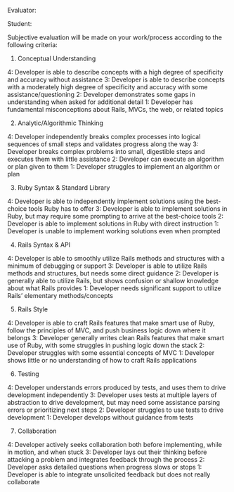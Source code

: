 Evaluator:

Student:

Subjective evaluation will be made on your work/process according to the following criteria:

1. Conceptual Understanding

4: Developer is able to describe concepts with a high degree of specificity and accuracy without assistance
3: Developer is able to describe concepts with a moderately high degree of specificity and accuracy with some assistance/questioning
2: Developer demonstrates some gaps in understanding when asked for additional detail
1: Developer has fundamental misconceptions about Rails, MVCs, the web, or related topics

2. Analytic/Algorithmic Thinking

4: Developer independently breaks complex processes into logical sequences of small steps and validates progress along the way
3: Developer breaks complex problems into small, digestible steps and executes them with little assistance
2: Developer can execute an algorithm or plan given to them
1: Developer struggles to implement an algorithm or plan

3. Ruby Syntax & Standard Library

4: Developer is able to independently implement solutions using the best-choice tools Ruby has to offer
3: Developer is able to implement solutions in Ruby, but may require some prompting to arrive at the best-choice tools
2: Developer is able to implement solutions in Ruby with direct instruction
1: Developer is unable to implement working solutions even when prompted

4. Rails Syntax & API

4: Developer is able to smoothly utilize Rails methods and structures with a minimum of debugging or support
3: Developer is able to utilize Rails methods and structures, but needs some direct guidance
2: Developer is generally able to utilize Rails, but shows confusion or shallow knowledge about what Rails provides
1: Developer needs significant support to utilize Rails’ elementary methods/concepts

5. Rails Style

4: Developer is able to craft Rails features that make smart use of Ruby, follow the principles of MVC, and push business logic down where it belongs
3: Developer generally writes clean Rails features that make smart use of Ruby, with some struggles in pushing logic down the stack
2: Developer struggles with some essential concepts of MVC
1: Developer shows little or no understanding of how to craft Rails applications

6. Testing

4: Developer understands errors produced by tests, and uses them to drive development independently
3: Developer uses tests at multiple layers of abstraction to drive development, but may need some assistance parsing errors or prioritizing next steps
2: Developer struggles to use tests to drive development
1: Developer develops without guidance from tests

7. Collaboration

4: Developer actively seeks collaboration both before implementing, while in motion, and when stuck
3: Developer lays out their thinking before attacking a problem and integrates feedback through the process
2: Developer asks detailed questions when progress slows or stops
1: Developer is able to integrate unsolicited feedback but does not really collaborate

